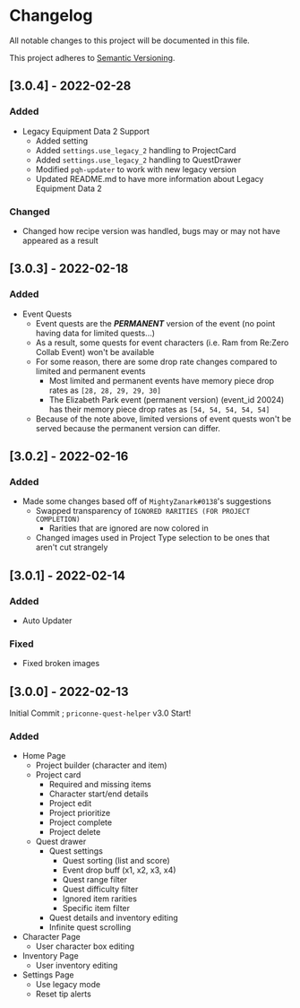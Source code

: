# Changelog
All notable changes to this project will be documented in this file.

This project adheres to [Semantic Versioning](https://semver.org/spec/v2.0.0.html).

## [3.0.4] - 2022-02-28
### Added
- Legacy Equipment Data 2 Support
  - Added setting
  - Added `settings.use_legacy_2` handling to ProjectCard
  - Added `settings.use_legacy_2` handling to QuestDrawer
  - Modified `pqh-updater` to work with new legacy version
  - Updated README.md to have more information about Legacy Equipment Data 2
### Changed
- Changed how recipe version was handled, bugs may or may not have appeared as a result

## [3.0.3] - 2022-02-18
### Added
- Event Quests
  - Event quests are the ***PERMANENT*** version of the event (no point having data for limited quests...)
  - As a result, some quests for event characters (i.e. Ram from Re:Zero Collab Event) won't be available
  - For some reason, there are some drop rate changes compared to limited and permanent events
    - Most limited and permanent events have memory piece drop rates as `[28, 28, 29, 29, 30]`
    - The Elizabeth Park event (permanent version) (event_id 20024) has their memory piece drop rates as `[54, 54, 54, 54, 54]`
  - Because of the note above, limited versions of event quests won't be served because the permanent version can differ.

## [3.0.2] - 2022-02-16
### Added
- Made some changes based off of `MightyZanark#0138`'s suggestions
  - Swapped transparency of `IGNORED RARITIES (FOR PROJECT COMPLETION)`
    - Rarities that are ignored are now colored in
  - Changed images used in Project Type selection to be ones that aren't cut strangely

## [3.0.1] - 2022-02-14
### Added
- Auto Updater
### Fixed
- Fixed broken images

## [3.0.0] - 2022-02-13
Initial Commit ; `priconne-quest-helper` v3.0 Start!
### Added
- Home Page
  - Project builder (character and item)
  - Project card
    - Required and missing items
    - Character start/end details
    - Project edit
    - Project prioritize
    - Project complete
    - Project delete
  - Quest drawer
    - Quest settings
      - Quest sorting (list and score)
      - Event drop buff (x1, x2, x3, x4)
      - Quest range filter
      - Quest difficulty filter
      - Ignored item rarities
      - Specific item filter
    - Quest details and inventory editing
    - Infinite quest scrolling
- Character Page
  - User character box editing
- Inventory Page
  - User inventory editing
- Settings Page
  - Use legacy mode
  - Reset tip alerts